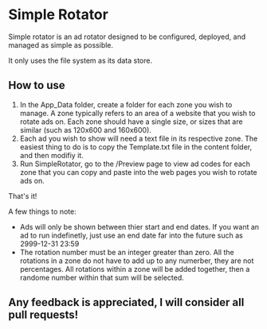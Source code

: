 ﻿Simple Rotator
==============

Simple rotator is an ad rotator designed to be configured, deployed, and managed as simple as possible.

It only uses the file system as its data store.

## How to use ##

1. In the App_Data folder, create a folder for each zone you wish to manage.  A zone typically refers to an area of a website that you wish to rotate ads on.  Each zone should have a single size, or sizes that are similar (such as 120x600 and 160x600).
2. Each ad you wish to show will need a text file in its respective zone.  The easiest thing to do is to copy the Template.txt file in the content folder, and then modifiy it.
3. Run SimpleRotator, go to the /Preview page to view ad codes for each zone that you can copy and paste into the web pages you wish to rotate ads on.

That's it!

A few things to note:
* Ads will only be shown between thier start and end dates.  If you want an ad to run indefinetly, just use an end date far into the future such as 2999-12-31 23:59
* The rotation number must be an integer greater than zero.  All the rotations in a zone do not have to add up to any numerber, they are not percentages.  All rotations within a zone will be added together, then a randome number within that sum will be selected.


## Any feedback is appreciated, I will consider all pull requests! ##